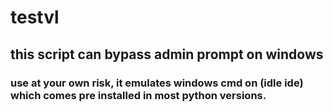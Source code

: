 # testvl
## this script can bypass admin prompt on windows
### use at your own risk, it emulates windows cmd on (idle ide) which comes pre installed in most python versions.
